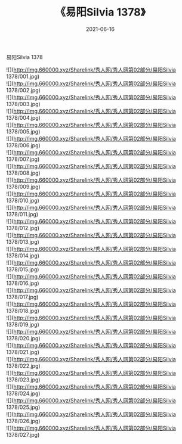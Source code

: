 ﻿---
layout: post
title:  《易阳Silvia 1378》
date:   2021-06-16
img: http://img.660000.xyz/Sharelink/秀人网/秀人网第02部分/易阳Silvia 1378/000.jpg
categories: [美女, 清纯, 唯美]
---

易阳Silvia 1378

  ![](http://img.660000.xyz/Sharelink/秀人网/秀人网第02部分/易阳Silvia 1378/001.jpg) <br> ![](http://img.660000.xyz/Sharelink/秀人网/秀人网第02部分/易阳Silvia 1378/002.jpg) <br> ![](http://img.660000.xyz/Sharelink/秀人网/秀人网第02部分/易阳Silvia 1378/003.jpg) <br> ![](http://img.660000.xyz/Sharelink/秀人网/秀人网第02部分/易阳Silvia 1378/004.jpg) <br> ![](http://img.660000.xyz/Sharelink/秀人网/秀人网第02部分/易阳Silvia 1378/005.jpg) <br> ![](http://img.660000.xyz/Sharelink/秀人网/秀人网第02部分/易阳Silvia 1378/006.jpg) <br> ![](http://img.660000.xyz/Sharelink/秀人网/秀人网第02部分/易阳Silvia 1378/007.jpg) <br> ![](http://img.660000.xyz/Sharelink/秀人网/秀人网第02部分/易阳Silvia 1378/008.jpg) <br> ![](http://img.660000.xyz/Sharelink/秀人网/秀人网第02部分/易阳Silvia 1378/009.jpg) <br> ![](http://img.660000.xyz/Sharelink/秀人网/秀人网第02部分/易阳Silvia 1378/010.jpg) <br> ![](http://img.660000.xyz/Sharelink/秀人网/秀人网第02部分/易阳Silvia 1378/011.jpg) <br> ![](http://img.660000.xyz/Sharelink/秀人网/秀人网第02部分/易阳Silvia 1378/012.jpg) <br> ![](http://img.660000.xyz/Sharelink/秀人网/秀人网第02部分/易阳Silvia 1378/013.jpg) <br> ![](http://img.660000.xyz/Sharelink/秀人网/秀人网第02部分/易阳Silvia 1378/014.jpg) <br> ![](http://img.660000.xyz/Sharelink/秀人网/秀人网第02部分/易阳Silvia 1378/015.jpg) <br> ![](http://img.660000.xyz/Sharelink/秀人网/秀人网第02部分/易阳Silvia 1378/016.jpg) <br> ![](http://img.660000.xyz/Sharelink/秀人网/秀人网第02部分/易阳Silvia 1378/017.jpg) <br> ![](http://img.660000.xyz/Sharelink/秀人网/秀人网第02部分/易阳Silvia 1378/018.jpg) <br> ![](http://img.660000.xyz/Sharelink/秀人网/秀人网第02部分/易阳Silvia 1378/019.jpg) <br> ![](http://img.660000.xyz/Sharelink/秀人网/秀人网第02部分/易阳Silvia 1378/020.jpg) <br> ![](http://img.660000.xyz/Sharelink/秀人网/秀人网第02部分/易阳Silvia 1378/021.jpg) <br> ![](http://img.660000.xyz/Sharelink/秀人网/秀人网第02部分/易阳Silvia 1378/022.jpg) <br> ![](http://img.660000.xyz/Sharelink/秀人网/秀人网第02部分/易阳Silvia 1378/023.jpg) <br> ![](http://img.660000.xyz/Sharelink/秀人网/秀人网第02部分/易阳Silvia 1378/024.jpg) <br> ![](http://img.660000.xyz/Sharelink/秀人网/秀人网第02部分/易阳Silvia 1378/025.jpg) <br> ![](http://img.660000.xyz/Sharelink/秀人网/秀人网第02部分/易阳Silvia 1378/026.jpg) <br> ![](http://img.660000.xyz/Sharelink/秀人网/秀人网第02部分/易阳Silvia 1378/027.jpg) <br>